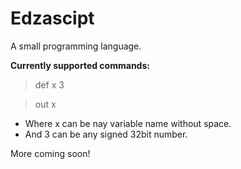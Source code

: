 # Edzascipt

A small programming language.

**Currently supported commands:**
> def x 3

> out x


* Where x can be nay variable name without space.
* And 3 can be any signed 32bit number.


More coming soon!
